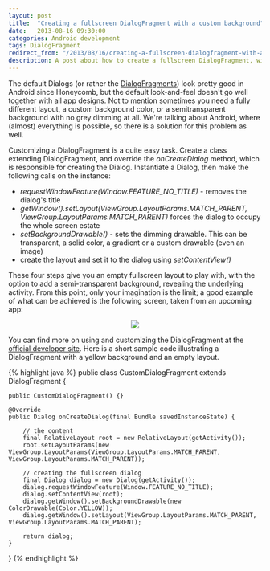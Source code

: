 ```yaml
---
layout: post
title:  "Creating a fullscreen DialogFragment with a custom background"
date:   2013-08-16 09:30:00
categories: Android development
tags: DialogFragment
redirect_from: "/2013/08/16/creating-a-fullscreen-dialogfragment-with-a-custom-background/"
description: A post about how to create a fullscreen DialogFragment, with a custom bacnground.
---
```

The default Dialogs (or rather the [DialogFragments](http://developer.android.com/reference/android/app/DialogFragment.html)) look pretty good in Android since Honeycomb, but the default look-and-feel doesn't go well together with all app designs. Not to mention sometimes you need a fully different layout, a custom background color, or a semitransparent background with no grey dimming at all. We're talking about Android, where (almost) everything is possible, so there is a solution for this problem as well.
<!-- more -->

Customizing a DialogFragment is a quite easy task. Create a class extending DialogFragment, and override the _onCreateDialog_ method, which is responsible for creating the Dialog. Instantiate a Dialog, then make the following calls on the instance:

*   _requestWindowFeature(Window.FEATURE_NO_TITLE)_ - removes the dialog's title
*   _getWindow().setLayout(ViewGroup.LayoutParams.MATCH_PARENT, ViewGroup.LayoutParams.MATCH_PARENT)_ forces the dialog to occupy the whole screen estate
*   _setBackgroundDrawable()_ - sets the dimming drawable. This can be transparent, a solid color, a gradient or a custom drawable (even an image)
*   create the layout and set it to the dialog using _setContentView()_

These four steps give you an empty fullscreen layout to play with, with the option to add a semi-transparent background, revealing the underlying activity. From this point, only your imagination is the limit; a good example of what can be achieved is the following screen, taken from an upcoming app: 

<p  align="center">
    <img src="http://andraskindler.com/img/post/fullscreen_dialogfragment.png"/>
</p>

You can find more on using and customizing the DialogFragment at the [official developer site](http://developer.android.com/reference/android/app/DialogFragment.html). Here is a short sample code illustrating a DialogFragment with a yellow background and an empty layout.

{% highlight java %}
public class CustomDialogFragment extends DialogFragment {

    public CustomDialogFragment() {}

    @Override
    public Dialog onCreateDialog(final Bundle savedInstanceState) {

        // the content
        final RelativeLayout root = new RelativeLayout(getActivity());
        root.setLayoutParams(new ViewGroup.LayoutParams(ViewGroup.LayoutParams.MATCH_PARENT, ViewGroup.LayoutParams.MATCH_PARENT));

        // creating the fullscreen dialog
        final Dialog dialog = new Dialog(getActivity());
        dialog.requestWindowFeature(Window.FEATURE_NO_TITLE);
        dialog.setContentView(root);
        dialog.getWindow().setBackgroundDrawable(new ColorDrawable(Color.YELLOW));
        dialog.getWindow().setLayout(ViewGroup.LayoutParams.MATCH_PARENT, ViewGroup.LayoutParams.MATCH_PARENT);

        return dialog;
    }

}
{% endhighlight %}